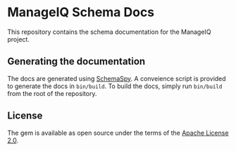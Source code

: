 # ManageIQ Schema Docs

This repository contains the schema documentation for the ManageIQ project.

## Generating the documentation

The docs are generated using [SchemaSpy](https://schemaspy.org/). A conveience script is provided to generate the docs in `bin/build`. To build the docs, simply run `bin/build` from the root of the repository.

## License

The gem is available as open source under the terms of the [Apache License 2.0](http://www.apache.org/licenses/LICENSE-2.0).
